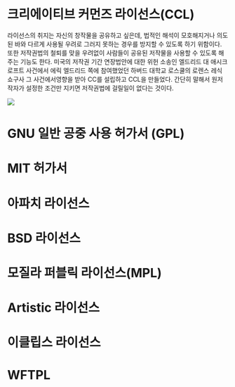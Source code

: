 # 크리에이티브 커먼즈 라이선스\(CCL\)

라이선스의 취지는 자신의 창작물을 공유하고 싶은데, 법적인 해석이 모호해지거나 의도된 바와 다르게 사용될 우려로 그러지 못하는 경우를 방지할 수 있도록 하기 위함이다. 또한 저작권법의 철퇴를 맞을 우려없이 사람들이 공유된 저작물을 사용할 수 있도록 해주는 기능도 한다. 미국의 저작권 기간 연장법안에 대한 위헌 소송인 엘드리드 대 애시크로프트 사건에서 에릭 엘드리드 쪽에 참여했었던 하버드 대학교 로스쿨의 로렌스 레식 쇼구사 그 사건에서영향을 받아 CC를 설립하고 CCL을 만들었다. 간단히 말해서 원저작자가 설정한 조건만 지키면 저작권법에 걸릴일이 없다는 것이다.

![](/assets/CC이미지1.png)

# GNU 일반 공중 사용 허가서 \(GPL\)

# MIT 허가서

# 아파치 라이선스

# BSD 라이선스

# 모질라 퍼블릭 라이선스\(MPL\)

# Artistic 라이선스

# 이클립스 라이선스

# WFTPL



